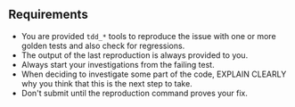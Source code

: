 ## Requirements

* You are provided `tdd_*` tools to reproduce the issue with one or more golden tests and also check for regressions.
* The output of the last reproduction is always provided to you.
* Always start your investigations from the failing test.
* When deciding to investigate some part of the code, EXPLAIN CLEARLY why you think that this is the next step to take.
* Don't submit until the reproduction command proves your fix.
